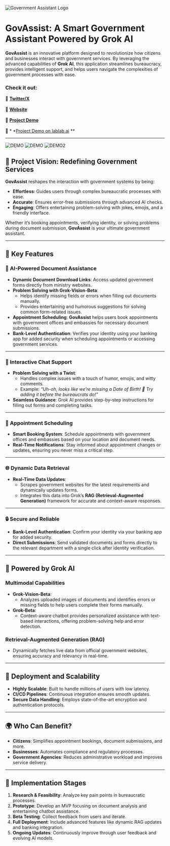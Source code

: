 ![Government Assistant Logo](https://github.com/nesistor/GovAssist/blob/main/GovAssist.png)

# GovAssist: A Smart Government Assistant Powered by Grok AI

**GovAssist** is an innovative platform designed to revolutionize how citizens and businesses
interact with government services. By leveraging the advanced capabilities of **Grok AI**, this
application streamlines bureaucracy, provides intelligent support, and helps users navigate the
complexities of government processes with ease.

### **Check it out:**

🔗 **[Twitter/X](https://x.com/gov_assist)** <br>  
🔗 **[Website](https://govassist.online)**<br>  
🔗 **[Project Demo](https://flutter-web-app-183025368636.us-central1.run.app/)** <br>  
🔗 *
*[Project Demo on lablab.ai](https://lablab.ai/event/doge-ai-hackathon/hacktivate/govgiggler-a-smart-government-assistant)
**


---


![DEMO](https://github.com/nesistor/GovGiggler/blob/main/xai9.png)
![DEMO](https://github.com/nesistor/GovGiggler/blob/main/xai7.png)
![DEMO2](https://github.com/nesistor/GovGiggler/blob/main/xai8.png)

## 🚀 Project Vision: Redefining Government Services

**GovAssist** reshapes the interaction with government systems by being:

- **Effortless**: Guides users through complex bureaucratic processes with ease.
- **Accurate**: Ensures error-free submissions through advanced AI checks.
- **Engaging**: Offers entertaining problem-solving with jokes, emojis, and a friendly interface.

Whether it’s booking appointments, verifying identity, or solving problems during document
submission, **GovAssist** is your ultimate government assistant.

---

## 🌟 Key Features

### 📝 **AI-Powered Document Assistance**

- **Dynamic Document Download Links**: Access updated government forms directly from ministry
  websites.
- **Problem Solving with Grok-Vision-Beta**:
    - Helps identify missing fields or errors when filling out documents manually.
    - Provides entertaining and humorous suggestions for solving common form-related issues.
- **Appointment Scheduling**: **GovAssist** helps users book appointments with government offices
  and embassies for necessary document submissions.
- **Bank-Level Authentication**: Verifies your identity using your banking app for added security
  when scheduling appointments or accessing government services.

---

### 🤖 **Interactive Chat Support**

- **Problem Solving with a Twist**:
    - Handles complex issues with a touch of humor, emojis, and witty comments.
    - Example: *“Uh-oh, looks like we’re missing a Date of Birth! 🍼 Try adding it before the
      bureaucrats do!”*
- **Seamless Guidance**: Grok AI provides step-by-step instructions for filling out forms and
  completing tasks.

---

### 📅 **Appointment Scheduling**

- **Smart Booking System**: Schedule appointments with government offices and embassies based on
  your location and document needs.
- **Real-Time Notifications**: Stay informed about appointment changes or updates, ensuring you
  never miss a critical step.

---

### 🌐 **Dynamic Data Retrieval**

- **Real-Time Data Updates**:
    - Scrapes government websites for the latest requirements and dynamically updates forms.
    - Integrates this data into Grok’s **RAG (Retrieval-Augmented Generation)** framework for
      accurate and context-aware responses.

---

### 🔒 **Secure and Reliable**

- **Bank-Level Authentication**: Confirm your identity via your banking app for added security.
- **Direct Submissions**: Send validated documents and forms directly to the relevant department
  with a single click after identity verification.

---

## 🧠 Powered by Grok AI

### Multimodal Capabilities

- **Grok-Vision-Beta**:
    - Analyzes uploaded images of documents and identifies errors or missing fields to help users
      complete their forms manually.
- **Grok-Beta**:
    - Context-aware chatbot provides personalized assistance with text-based interactions, offering
      problem-solving help and error detection.

### Retrieval-Augmented Generation (RAG)

- Dynamically fetches live data from official government websites, ensuring accuracy and relevancy
  in real-time.

---

## 📌 Deployment and Scalability

- **Highly Scalable**: Built to handle millions of users with low latency.
- **CI/CD Pipelines**: Continuous integration ensures smooth updates.
- **Secure Data Handling**: Employs state-of-the-art encryption and authentication protocols.

---

## 🌍 Who Can Benefit?

- **Citizens**: Simplifies appointment bookings, document submissions, and more.
- **Businesses**: Automates compliance and regulatory processes.
- **Government Agencies**: Reduces administrative workload and improves service delivery.

---

## 📅 Implementation Stages

1. **Research & Feasibility**: Analyze key pain points in bureaucratic processes.
2. **Prototype**: Develop an MVP focusing on document analysis and entertaining chatbot assistance.
3. **Beta Testing**: Collect feedback from users and iterate.
4. **Full Deployment**: Include advanced features like dynamic RAG updates and banking integration.
5. **Ongoing Updates**: Continuously improve through user feedback and evolving AI models.


